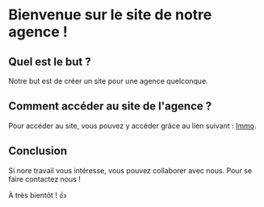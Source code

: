 # Bienvenue sur le site de notre agence !

## Quel est le but ?

Notre but est de créer un site pour une agence quelconque.

## Comment accéder au site de l'agence ?

Pour accéder au site, vous pouvez y accéder grâce au lien suivant : [Immo](sachagor.github.com "Immo").

## Conclusion

Si nore travail vous intéresse, vous pouvez collaborer avec nous. Pour se faire contactez nous !

À très bientôt ! 👍
